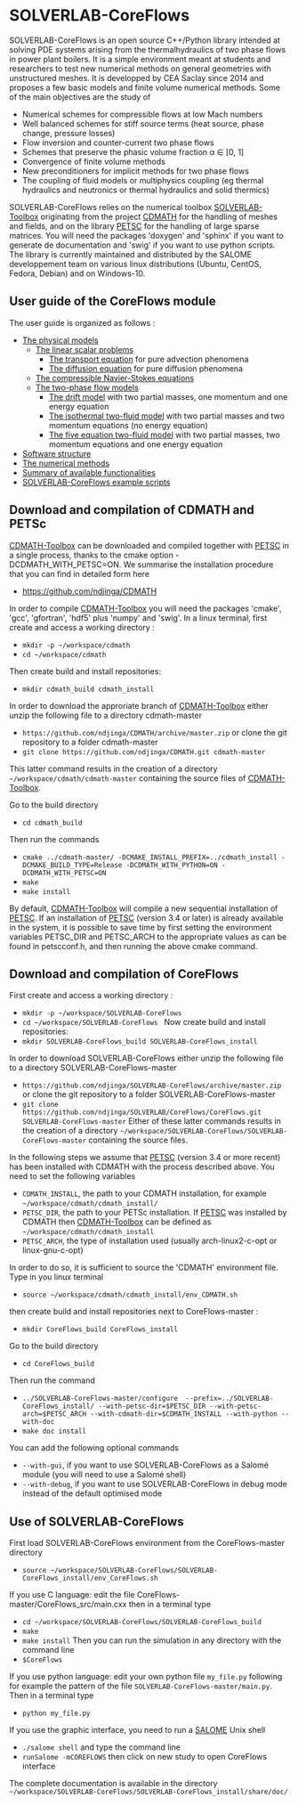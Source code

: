 SOLVERLAB-CoreFlows
================

SOLVERLAB-CoreFlows is an open source C++/Python library intended at solving PDE systems
arising from the thermalhydraulics of two phase flows in power plant boilers. It
is a simple environment meant at students and researchers to test new numerical
methods on general geometries with unstructured meshes. It is developped by
CEA Saclay since 2014 and proposes a few
basic models and finite volume numerical methods. Some of the main objectives
are the study of

- Numerical schemes for compressible flows at low Mach numbers
- Well balanced schemes for stiff source terms (heat source, phase change, pressure losses)
- Flow inversion and counter-current two phase flows
- Schemes that preserve the phasic volume fraction α ∈ [0, 1]
- Convergence of finite volume methods
- New preconditioners for implicit methods for two phase flows
- The coupling of fluid models or multiphysics coupling (eg thermal hydraulics and neutronics or thermal hydraulics and solid thermics)

SOLVERLAB-CoreFlows relies on the numerical toolbox [SOLVERLAB-Toolbox](https://github.com/ndjinga/SOLVERLAB/tree/master/CDMATH) originating from the project [CDMATH](http://cdmath.jimdo.com) for the handling of meshes and fields, and on the library [PETSC](https://petsc.org/release/) for the handling of large sparse matrices.
You will need the packages 'doxygen' and 'sphinx' if you want to generate de documentation and 'swig' if you want to use python scripts.  
The library is currently maintained and distributed by the SALOME developpement team on various linux distributions (Ubuntu, CentOS, Fedora, Debian) and on Windows-10.

User guide of the CoreFlows module
----------------------------------
The user guide is organized as follows :
- [The physical models](./Documentation/PhysicalModels.md)
    - [The linear scalar problems](./Documentation/PhysicalModels/ScalarModelsPage.ipynb)
        - [The transport equation](./Documentation/PhysicalModels/TransportEq.ipynb) for pure advection phenomena
        - [The diffusion equation](./Documentation/PhysicalModels/DiffusionEq.ipynb) for pure diffusion phenomena
    - [The compressible Navier-Stokes equations](./Documentation/PhysicalModels/NSModelsPage.ipynb)
    - [The two-phase flow models](./Documentation/PhysicalModels/TwoPhasePage.ipynb)
        - [The drift model](./Documentation/PhysicalModels/TwoPhase/DriftModelPage.ipynb) with two partial masses, one momentum and one energy equation
        - [The isothermal two-fluid model](./Documentation/PhysicalModels/TwoPhase/IsothermalPage.ipynb) with two partial masses and two momentum equations (no energy equation)
        - [The five equation two-fluid model](./Documentation/PhysicalModels/TwoPhase/FiveEqPage.ipynb) with two partial masses, two momentum equations and one energy equation
- [Software structure](Documentation/software.md)
- [The numerical methods](Documentation/numericalPage.ipynb)
- [Summary of  available functionalities](Documentation/functionalities.ipynb)
- [SOLVERLAB-CoreFlows example scripts](Documentation/examples.md)

Download and compilation of CDMATH and PETSc
--------------------------------------------
[CDMATH-Toolbox](https://github.com/ndjinga/SOLVERLAB/tree/master/CDMATH) can be downloaded and compiled together with [PETSC](https://petsc.org/release/) in a single process, thanks to the cmake option -DCDMATH_WITH_PETSC=ON.
We summarise the installation procedure that you can find in detailed form here
- https://github.com/ndjinga/CDMATH

In order to compile [CDMATH-Toolbox](https://github.com/ndjinga/SOLVERLAB/tree/master/CDMATH) you will need the packages 'cmake', 'gcc', 'gfortran', 'hdf5' plus 'numpy' and 'swig'.
In a linux terminal, first create and access a working directory :
- `mkdir -p ~/workspace/cdmath `
- `cd ~/workspace/cdmath `

Then create build and install repositories:
- `mkdir cdmath_build cdmath_install `

In order to download the approriate branch of [CDMATH-Toolbox](https://github.com/ndjinga/SOLVERLAB/tree/master/CDMATH) either unzip the following file to a directory cdmath-master
- `https://github.com/ndjinga/CDMATH/archive/master.zip`
or clone the git repository to a folder cdmath-master
- `git clone https://github.com/ndjinga/CDMATH.git cdmath-master`

This latter command results in the creation of a directory `~/workspace/cdmath/cdmath-master` containing the source files of [CDMATH-Toolbox](https://github.com/ndjinga/SOLVERLAB/tree/master/CDMATH).

Go to the build directory
- `cd cdmath_build `

Then run the commands
- `cmake ../cdmath-master/ -DCMAKE_INSTALL_PREFIX=../cdmath_install -DCMAKE_BUILD_TYPE=Release -DCDMATH_WITH_PYTHON=ON -DCDMATH_WITH_PETSC=ON`
- `make`
- `make install`

By default, [CDMATH-Toolbox](https://github.com/ndjinga/SOLVERLAB/tree/master/CDMATH) will compile a new sequential installation of [PETSC](https://petsc.org/release/). If an installation of [PETSC](https://petsc.org/release/) (version 3.4 or later) is already available in the system, it is possible to save time by first setting the environment variables PETSC_DIR and PETSC_ARCH to the appropriate values as can be found in petscconf.h, and then running the above cmake command.

Download and compilation of CoreFlows
---------------------------------------------
First create and access a working directory :
- `mkdir -p ~/workspace/SOLVERLAB-CoreFlows `
- `cd ~/workspace/SOLVERLAB-CoreFlows `
Now create build and install repositories:
- `mkdir SOLVERLAB-CoreFlows_build SOLVERLAB-CoreFlows_install `

In order to download SOLVERLAB-CoreFlows either unzip the following file to a directory SOLVERLAB-CoreFlows-master
- `https://github.com/ndjinga/SOLVERLAB-CoreFlows/archive/master.zip`
or clone the git repository to a folder SOLVERLAB-CoreFlows-master
- `git clone https://github.com/ndjinga/SOLVERLAB/CoreFlows/CoreFlows.git SOLVERLAB-CoreFlows-master`
Either of these latter commands results in the creation of a directory `~/workspace/SOLVERLAB-CoreFlows/SOLVERLAB-CoreFlows-master`  containing the source files.

In the following steps we assume that [PETSC](https://petsc.org/release/) (version 3.4 or more recent) has been installed with CDMATH with the process described above.
You need to set the following variables 
- `CDMATH_INSTALL`, the path to your CDMATH installation, for example  `~/workspace/cdmath/cdmath_install/`
- `PETSC_DIR`, the path to your PETSc installation. If [PETSC](https://petsc.org/release/) was installed by CDMATH then [CDMATH-Toolbox](https://github.com/ndjinga/SOLVERLAB/tree/master/CDMATH) can be defined as `~/workspace/cdmath/cdmath_install`
- `PETSC_ARCH`, the type of installation used (usually arch-linux2-c-opt or linux-gnu-c-opt)

In order to do so, it is sufficient to source the 'CDMATH' environment file. Type in you linux terminal
- `source ~/workspace/cdmath/cdmath_install/env_CDMATH.sh`

then create build and install repositories next to CoreFlows-master :
- `mkdir CoreFlows_build CoreFlows_install`

Go to the build directory
- `cd CoreFlows_build `

Then run the command
- `../SOLVERLAB-CoreFlows-master/configure  --prefix=../SOLVERLAB-CoreFlows_install/ --with-petsc-dir=$PETSC_DIR --with-petsc-arch=$PETSC_ARCH --with-cdmath-dir=$CDMATH_INSTALL --with-python --with-doc`
- `make doc install`

You can add the following optional commands
- `--with-gui`, if you want to use SOLVERLAB-CoreFlows as a Salomé module (you will need to use a Salomé shell)
- `--with-debug`, if you want to use SOLVERLAB-CoreFlows in debug mode instead of the default optimised mode

Use of SOLVERLAB-CoreFlows
-----------------------
First load SOLVERLAB-CoreFlows environment from the CoreFlows-master directory
- `source ~/workspace/SOLVERLAB-CoreFlows/SOLVERLAB-CoreFlows_install/env_CoreFlows.sh `

If you use C language: edit the file CoreFlows-master/CoreFlows_src/main.cxx then in a terminal type
- `cd ~/workspace/SOLVERLAB-CoreFlows/SOLVERLAB-CoreFlows_build  `
- `make`
- `make install`
Then you can run the simulation in any directory with the command line
- `$CoreFlows `

If you use python language: edit your own python file `my_file.py` following for example the pattern of the file `SOLVERLAB-CoreFlows-master/main.py`. Then in a terminal type
- `python my_file.py `

If you use the graphic interface, you need to run a [SALOME](https://www.salome-platform.org/) Unix shell 
- `./salome shell`
and type the command line
- `runSalome -mCOREFLOWS`
then click on new study to open CoreFlows interface

The complete documentation is available in the directory `~/workspace/SOLVERLAB-CoreFlows/SOLVERLAB-CoreFlows_install/share/doc/`
